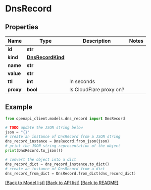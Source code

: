 # DnsRecord


## Properties

Name | Type | Description | Notes
------------ | ------------- | ------------- | -------------
**id** | **str** |  | 
**kind** | [**DnsRecordKind**](DnsRecordKind.md) |  | 
**name** | **str** |  | 
**value** | **str** |  | 
**ttl** | **int** | In seconds | 
**proxy** | **bool** | Is CloudFlare proxy on? | 

## Example

```python
from openapi_client.models.dns_record import DnsRecord

# TODO update the JSON string below
json = "{}"
# create an instance of DnsRecord from a JSON string
dns_record_instance = DnsRecord.from_json(json)
# print the JSON string representation of the object
print(DnsRecord.to_json())

# convert the object into a dict
dns_record_dict = dns_record_instance.to_dict()
# create an instance of DnsRecord from a dict
dns_record_from_dict = DnsRecord.from_dict(dns_record_dict)
```
[[Back to Model list]](../README.md#documentation-for-models) [[Back to API list]](../README.md#documentation-for-api-endpoints) [[Back to README]](../README.md)


